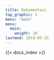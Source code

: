 ```yaml
---
title: Dokumentasi
top_graphic: 1
menu: "main"
menu:
  main:
    weight: 10
lastmod: 2019-05-15
---
```


{{< docs_index >}}
